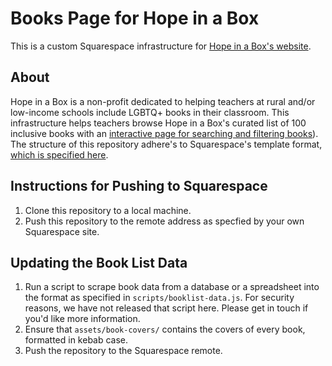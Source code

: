 # Books Page for Hope in a Box

This is a custom Squarespace infrastructure for [Hope in a Box's website](https://hopeinabox.org/).

## About

Hope in a Box is a non-profit dedicated to helping teachers at rural and/or low-income schools include LGBTQ+ books in their classroom.
This infrastructure helps teachers browse Hope in a Box's curated list of 100 inclusive books with an [interactive page for searching and filtering books](https://hopeinabox.org/books)).
The structure of this repository adhere's to Squarespace's template format, [which is specified here](https://developers.squarespace.com/template-overview).

## Instructions for Pushing to Squarespace

1. Clone this repository to a local machine.
2. Push this repository to the remote address as specfied by your own Squarespace site.

## Updating the Book List Data

1. Run a script to scrape book data from a database or a spreadsheet into the format as specified in `scripts/booklist-data.js`. For security reasons, we have not released that script here. Please get in touch if you'd like more information.
2. Ensure that `assets/book-covers/` contains the covers of every book, formatted in kebab case.
3. Push the repository to the Squarespace remote.
